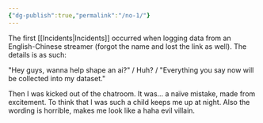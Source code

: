 ```yaml
---
{"dg-publish":true,"permalink":"/no-1/"}
---
```


The first [[Incidents\|Incidents]] occurred when logging data from an English-Chinese streamer (forgot the name and lost the link as well).
The details is as such:

"Hey guys, wanna help shape an ai?"
/ Huh? /
"Everything you say now will be collected into my dataset."

Then I was kicked out of the chatroom.
It was... a naïve mistake, made from excitement.
To think that I was such a child keeps me up at night.
Also the wording is horrible, makes me look like a haha evil villain.